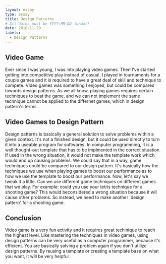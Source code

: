 ```yaml
---
layout: essay
type: essay
title: Design Patterns
# All dates must be YYYY-MM-DD format!
date: 2018-11-29
labels:
  - Design Patterns
---
```

<h2 id="video game">Video Game</h2>
Ever since I was young, I was into playing video games. Then I've started getting into competitive play instead of casual. I played in tournaments for a couple games and it is required to have a great deal of skill and technique to compete. Video games was something I enjoyed, but could be compared towards design patterns. As we all know, playing games requires certain techniques to beat the game, and we can not implement the same technique cannot be applied to the differnet games, which in design pattern's terms.
<h2 id="video games to design pattern">Video Games to Design Pattern</h2>
Design patterns is basically a general solution to solve problems within a given context. It's not a finished design, but it could be used directly to turn it into a useable program for softwares. In computer programming, it is a well thought-out template that has to be implmented in the correct situation. If used in the wrong situation, it would not make the template work which would end up causing problems. We could say that in a way, game techniques could be compared to our design pattern. It's basically how the techniques we use when playing games to boost our performance as to how we use the template to boost our performance. Now, let's say we tweak it a little. Can we use different game techniques on different games that we play. For example: could you use your tetris technique for a shooting game? This would beconsidered a wrong situation because it will cause other problems. So instead, we need to make another 'design pattern' for a shooting game.

<h2 id="conclusion">Conclusion</h2>

Video game is a very fun activity and it requires great techinique to reach the highest level. Like mastering the techniques in video games, using design patterns can be very useful as a computer programmer, because it's efficient. You are basically solving a problem again if you don't utilize design patterns. By reusing a template or creating a template base on what you want, it will be very helpful. 

